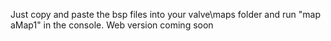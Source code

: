 Just copy and paste the bsp files into your valve\maps folder and run "map aMap1" in the console. Web version coming soon
